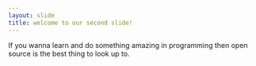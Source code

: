 ```yaml
---
layout: slide
title: welcome to our second slide!
---
```

If you wanna learn and do something amazing in programming then open source is the best thing to look up to.
